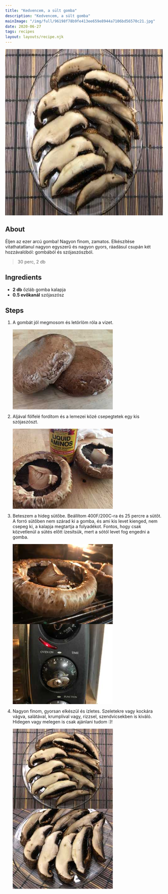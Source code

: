 ```yaml
---
title: "Kedvencem, a sült gomba"
description: "Kedvencem, a sült gomba"
mainImage: "/img/full/96198f78b9fe413ee659e8944a7106bd56570c21.jpg"
date: 2020-06-27
tags: recipes
layout: layouts/recipe.njk
---
```

                            
<p align="center"><a href="https://cookpad.com/hu/receptek/12997166-kedvencem-a-sult-gomba" rel="Recipe source page"><img width="751" height="532" src="/img/full/96198f78b9fe413ee659e8944a7106bd56570c21.jpg"/></a></p>

## About
<p class="mb-sm">Éljen az ezer arcú gomba! Nagyon finom, zamatos. Elkészítése vitathatatlanul nagyon egyszerű és nagyon gyors, ráadásul csupán két hozzávalóból: gombából és szójaszószból.</p>

> 30 perc, 2 db 

## Ingredients
* **2 db** őzláb gomba kalapja
* **0.5 evőkanál** szójaszósz

## Steps

1. A gombát jól megmosom és letörlöm róla a vizet.
 
    <p><img width="320" height="256" align="left" src="/img/full/e2d766e70fa1e519686b79596f289273ad6a1f00.jpg"/></p><div style="clear: both"/>

2. Aljával fölfelé fordítom és a lemezei közé csepegtetek egy kis szójaszószt.
 
    <p><img width="320" height="256" align="left" src="/img/full/6a3724ac805fff09dd6bda865e2a87ed60af94ae.jpg"/></p><div style="clear: both"/>

3. Beteszem a hideg sütőbe. Beállítom 400F/200C-ra és 25 percre a sütőt. A forró sütőben nem szárad ki a gomba, és ami kis levet kienged, nem csepeg ki, a kalapja megtartja a folyadékot. Fontos, hogy csak közvetlenül a sütés előtt ízesítsük, mert a sótól levet fog engedni a gomba.
 
    <p><img width="320" height="256" align="left" src="/img/full/ab7170e51cd56c4ca281fde460817592b65aef0e.jpg"/></p><p><img width="320" height="256" align="left" src="/img/full/78da0e0e1f72cb6090493fa390962fe644ea8ec9.jpg"/></p><div style="clear: both"/>

4. Nagyon finom, gyorsan elkészül és ízletes. Szeletekre vagy kockára vágva, salátával, krumplival vagy, rizzsel, szendvicsekben is kiváló. Hidegen vagy melegen is csak ajánlani tudom :)!
 
    <p><img width="320" height="256" align="left" src="/img/full/294a15e311ba8ba1dba4936f938a1c866de8a5c6.jpg"/></p><p><img width="320" height="256" align="left" src="/img/full/3aeabdd0250412b08c9339038d250988d914442e.jpg"/></p><div style="clear: both"/>


